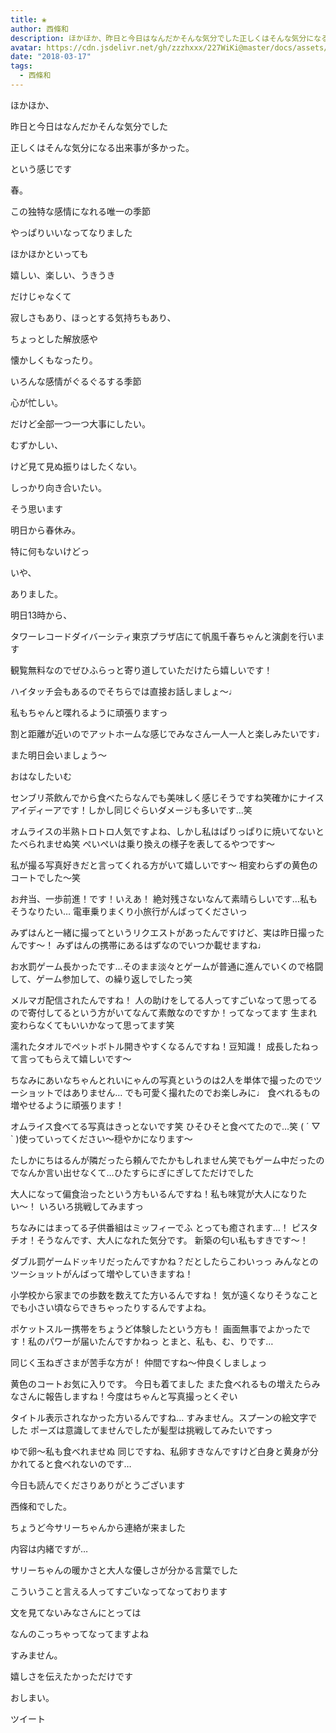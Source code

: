 ```yaml
---
title: ❀
author: 西條和
description: ほかほか、昨日と今日はなんだかそんな気分でした正しくはそんな気分になる出来事が多かった。という感じです春。この独特な感情になれる唯一の季...
avatar: https://cdn.jsdelivr.net/gh/zzzhxxx/227WiKi@master/docs/assets/photo/avatar/nagomi.jpg
date: "2018-03-17"
tags:
  - 西條和
---
```














ほかほか、










昨日と今日はなんだかそんな気分でした










正しくはそんな気分になる出来事が多かった。









という感じです








春。







この独特な感情になれる唯一の季節









やっぱりいいなってなりました











ほかほかといっても





嬉しい、楽しい、うきうき






だけじゃなくて






寂しさもあり、ほっとする気持ちもあり、







ちょっとした解放感や






懐かしくもなったり。







いろんな感情がぐるぐるする季節








心が忙しい。










だけど全部一つ一つ大事にしたい。







むずかしい、










けど見て見ぬ振りはしたくない。






しっかり向き合いたい。







そう思います


















明日から春休み。







特に何もないけどっ











いや、




ありました。








明日13時から、


タワーレコードダイバーシティ東京プラザ店にて帆風千春ちゃんと演劇を行います







観覧無料なのでぜひふらっと寄り道していただけたら嬉しいです！








ハイタッチ会もあるのでそちらでは直接お話しましょ〜♩







私もちゃんと喋れるように頑張りますっ







割と距離が近いのでアットホームな感じでみなさん一人一人と楽しみたいです♩









また明日会いましょう〜










おはなしたいむ






センブリ茶飲んでから食べたらなんでも美味しく感じそうですね笑確かにナイスアイディーアです！しかし同じぐらいダメージも多いです…笑








オムライスの半熟トロトロ人気ですよね、しかし私はぱりっぱりに焼いてないとたべられませぬ笑
ぺいぺいは乗り換えの様子を表してるやつです〜







私が撮る写真好きだと言ってくれる方がいて嬉しいです〜
相変わらずの黄色のコートでした〜笑







お弁当、一歩前進！です！いえあ！
絶対残さないなんて素晴らしいです…私もそうなりたい…
電車乗りまくり小旅行がんばってくださいっ





みずはんと一緒に撮ってというリクエストがあったんですけど、実は昨日撮ったんです〜！
みずはんの携帯にあるはずなのでいつか載せますね♩






お水罰ゲーム長かったです…そのまま淡々とゲームが普通に進んでいくので格闘して、ゲーム参加して、の繰り返しでしたっ笑






メルマガ配信されたんですね！
人の助けをしてる人ってすごいなって思ってるので寄付してるという方がいてなんて素敵なのですか！ってなってます
生まれ変わらなくてもいいかなって思ってます笑






濡れたタオルでペットボトル開きやすくなるんですね！豆知識！
成長したねって言ってもらえて嬉しいです〜





ちなみにあいなちゃんとれいにゃんの写真というのは2人を単体で撮ったのでツーショットではありません…
でも可愛く撮れたのでお楽しみに♩
食べれるもの増やせるように頑張ります！






オムライス食べてる写真はきっとないです笑
ひそひそと食べてたので…笑
( ´ ▽ ` )使っていってください〜穏やかになります〜





たしかにちはるんが隣だったら頼んでたかもしれません笑でもゲーム中だったのでなんか言い出せなくて…ひたすらにぎにぎしてただけでした







大人になって偏食治ったという方もいるんですね！私も味覚が大人になりたい〜！
いろいろ挑戦してみますっ





ちなみにはまってる子供番組はミッフィーでふ
とっても癒されます…！
ピスタチオ！そうなんです、大人になれた気分です。
新築の匂い私もすきです〜！







ダブル罰ゲームドッキリだったんですかね？だとしたらこわいっっ
みんなとのツーショットがんばって増やしていきますね！






小学校から家までの歩数を数えてた方いるんですね！
気が遠くなりそうなことでも小さい頃ならできちゃったりするんですよね。






ポケットスルー携帯をちょうど体験したという方も！
画面無事でよかったです！私のパワーが届いたんですかねっ
とまと、私も、む、りです…





同じく玉ねぎさまが苦手な方が！
仲間ですね〜仲良くしましょっ




黄色のコートお気に入りです。
今日も着てました
また食べれるもの増えたらみなさんに報告しますね！今度はちゃんと写真撮っとくぞい






タイトル表示されなかった方いるんですね…
すみません。スプーンの絵文字でした
ポーズは意識してませんでしたが髪型は挑戦してみたいですっ





ゆで卵〜私も食べれませぬ
同じですね、私卵すきなんですけど白身と黄身が分かれてると食べれないのです…





今日も読んでくださりありがとうございます







西條和でした。







ちょうど今サリーちゃんから連絡が来ました








内容は内緒ですが…








サリーちゃんの暖かさと大人な優しさが分かる言葉でした








こういうこと言える人ってすごいなってなっております









文を見てないみなさんにとっては



なんのこっちゃってなってますよね






すみません。


嬉しさを伝えたかっただけです












おしまい。


ツイート



